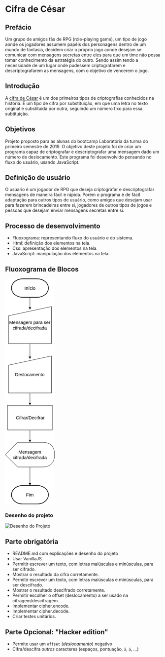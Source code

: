 # Cifra de César

## Prefácio

Um grupo de amigos fãs de RPG (role-playing game), um tipo de jogo aonde os jogadores assumem papéis dos personagens dentro de um mundo de fantasia, decidem criar o próprio jogo aonde desejam se comunicar com mensagens secretas entre eles para que um time não possa tomar conhecimento da estratégia do outro. Sendo assim tendo a necessidade de um lugar onde pudessem criptografarem e descriptografarem as mensagens, com o objetivo de vencerem o jogo. 

## Introdução

A [cifra de César](https://pt.wikipedia.org/wiki/Cifra_de_C%C3%A9sar) é um dos
primeiros tipos de criptografias conhecidos na história. É um tipo de cifra por
substituição, em que uma letra no texto original é substituída por outra,
seguindo um número fixo para essa subtituição.

## Objetivos

Projeto proposto para as alunas do bootcamp Laboratória da turma do primeiro semestre de 2019.
O objetivo deste projeto foi de criar um programa capaz de criptografar e descriptografar uma mensagem dado um número de deslocamento. Este programa foi desenvolvido pensando no fluxo do usuário, usando JavaScript.

## Definição de usuário

O usúario é um jogador de RPG que deseja criptografar e descriptografar mensagens de maneira fácil e rápida. Porém o programa é de fácil adaptação para outros tipos de usuário, como amigos que desejam usar para fazerem brincadeiras entre si, jogadores de outros tipos de jogos e pessoas que desejam enviar mensagens secretas entre si.

## Processo de desenvolvimento

- Fluoxograma: representando fluxo do usuário e do sistema.
- Html: definição dos elementos na tela.
- Css: apresentação dos elementos na tela.
- JavaScript: manipulação dos elementos na tela.


## Fluoxograma de Blocos

![Fluoxograma](Images/fluxogramacipher.png)

### Desenho do projeto

![Desenho do Projeto](Images/desenhoprojeto.png)


## Parte obrigatória

 - README.md com explicações e desenho do projeto
 - Usar VanillaJS.
 - Permitir escrever um texto, com letras maiúsculas e minúsculas, para ser cifrado.
 - Mostrar o resultado da cifra corretamente.
 - Permitir escrever um texto, com letras maiúsculas e minúsculas, para ser descifrado.
 - Mostrar o resultado descifrado corretamente.
 - Permitir escolher o offset (deslocamento) a ser usado na cifragem/descifragem.
 - Implementar cipher.encode.
 - Implementar cipher.decode.
 - Criar testes unitários.

## Parte Opcional: "Hacker edition"

 - Permite usar um `offset` (_deslocamento_) negativo
 - Cifra/descifra _outros_ caracteres (espaços, pontuação, `ã`, `á`, ...)







